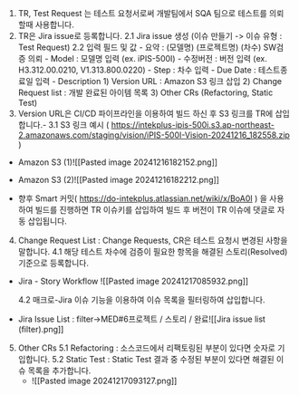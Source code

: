 
1. TR, Test Request 는 테스트 요청서로써 개발팀에서 SQA 팀으로 테스트를 의뢰할때 사용합니다.
2. TR은 Jira issue로 등록합니다.
	2.1 Jira issue 생성 (이슈 만들기 -> 이슈 유형 : Test Request)
	2.2 입력 필드 및 값
		- 요약 : (모델명) (프로젝트명) (차수) SW검증 의뢰
		- Model : 모델명 입력 (ex. iPIS-500I)
		- 수정버전 : 버전 입력 (ex. H3.312.00.0210, V1.313.800.0220)
		- Step : 차수 입력
		- Due Date : 테스트종료일 입력
		- Description
			1) Version URL : Amazon S3 링크 삽입 
			2) Change Request list : 개발 완료된 아이템 목록 
			3) Other CRs (Refactoring, Static Test) 
3. Version URL은 CI/CD 파이프라인을 이용하여 빌드 하신 후 S3 링크를 TR에 삽입합니다.- 
	3.1 S3 링크 예시 ( https://intekplus-ipis-500i.s3.ap-northeast-2.amazonaws.com/staging/vision/iPIS-500I-Vision-20241216_182558.zip )

- Amazon S3 (1)![[Pasted image 20241216182152.png]]
- Amazon S3 (2)![[Pasted image 20241216182212.png]]

- 향후 Smart 커밋( https://do-intekplus.atlassian.net/wiki/x/BoA0I ) 을 사용하여 빌드를 진행하면 TR 이슈키를 삽입하여 빌드 후 버전이 TR 이슈에 댓글로 자동 삽입됩니다.

4. Change Request List : Change Requests, CR은 테스트 요청시 변경된 사항을 말합니다.
	4.1 해당 테스트 차수에 검증이 필요한 항목을 해결된 스토리(Resolved) 기준으로 등록합니다. 
- Jira - Story Workflow
  ![[Pasted image 20241217085932.png]]

	4.2 매크로-Jira 이슈 기능을 이용하여 이슈 목록을 필터링하여 삽입합니다.
- Jira Issue List : filter->MED#6프로젝트 / 스토리 / 완료![[Jira issue list (filter).png]]

5. Other CRs
	5.1 Refactoring : 소스코드에서 리팩토링된 부분이 있다면 숫자로 기입합니다.
	5.2 Static Test : Static Test 결과 중 수정된 부분이 있다면 해결된 이슈 목록을 추가합니다.
	- ![[Pasted image 20241217093127.png]]



